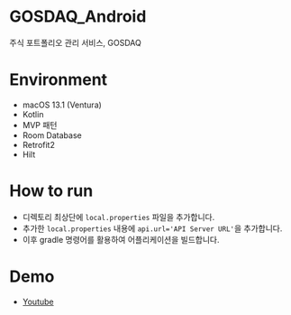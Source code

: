 # GOSDAQ_Android
주식 포트폴리오 관리 서비스, GOSDAQ

# Environment
* macOS 13.1 (Ventura)
* Kotlin
* MVP 패턴
* Room Database
* Retrofit2
* Hilt

# How to run
* 디렉토리 최상단에 `local.properties` 파일을 추가합니다.
* 추가한 `local.properties` 내용에 `api.url='API Server URL'`을 추가합니다.
* 이후 gradle 명령어를 활용하여 어플리케이션을 빌드합니다.

# Demo 
* [Youtube](https://youtu.be/rkgDRpOkEqg)